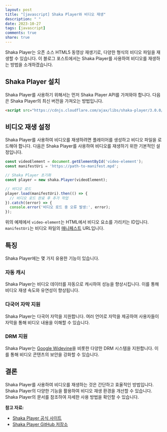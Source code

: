 ```yaml
---
layout: post
title: "[javascript] Shaka Player와 비디오 재생"
description: " "
date: 2023-10-27
tags: [javascript]
comments: true
share: true
---
```


Shaka Player는 오픈 소스 HTML5 동영상 재생기로, 다양한 형식의 비디오 파일을 재생할 수 있습니다. 이 블로그 포스트에서는 Shaka Player를 사용하여 비디오를 재생하는 방법을 소개하겠습니다.

## Shaka Player 설치

Shaka Player를 사용하기 위해서는 먼저 Shaka Player API를 가져와야 합니다. 다음은 Shaka Player의 최신 버전을 가져오는 방법입니다.

```html
<script src="https://cdnjs.cloudflare.com/ajax/libs/shaka-player/3.0.0/shaka-player.compiled.js"></script>
```

## 비디오 재생 설정

Shaka Player를 사용하여 비디오를 재생하려면 플레이어를 생성하고 비디오 파일을 로드해야 합니다. 다음은 Shaka Player를 사용하여 비디오를 재생하기 위한 기본적인 설정입니다.

```javascript
const videoElement = document.getElementById('video-element');
const manifestUri = 'https://path-to-manifest.mpd';

// Shaka Player 초기화
const player = new shaka.Player(videoElement);

// 비디오 로드
player.load(manifestUri).then(() => {
  // 비디오 로드 완료 후 추가 작업
}).catch((error) => {
  console.error('비디오 로드 중 오류 발생:', error);
});
```

위의 예제에서 `video-element`는 HTML에서 비디오 요소를 가리키는 ID입니다. `manifestUri`는 비디오 파일의 [매니페스트](https://developer.mozilla.org/ko/docs/Glossary/Manifest) URL입니다.

## 특징

Shaka Player에는 몇 가지 유용한 기능이 있습니다.

### 자동 캐시

Shaka Player는 비디오 데이터를 자동으로 캐시하여 성능을 향상시킵니다. 이를 통해 비디오 재생 속도와 유연성이 향상됩니다.

### 다국어 자막 지원

Shaka Player는 다국어 자막을 지원합니다. 여러 언어로 자막을 제공하여 사용자들이 자막을 통해 비디오 내용을 이해할 수 있습니다.

### DRM 지원

Shaka Player는 [Google Widevine](https://www.widevine.com/widevine-technology/)을 비롯한 다양한 DRM 시스템을 지원합니다. 이를 통해 비디오 콘텐츠의 보안을 강화할 수 있습니다.

## 결론

Shaka Player를 사용하여 비디오를 재생하는 것은 간단하고 효율적인 방법입니다. Shaka Player의 다양한 기능을 활용하여 비디오 재생 환경을 개선할 수 있습니다. Shaka Player의 문서를 참조하여 자세한 사용 방법을 확인할 수 있습니다.

**참고 자료:**
- [Shaka Player 공식 사이트](https://shaka-player-demo.appspot.com/docs/api/tutorial-basic-usage.html)
- [Shaka Player GitHub 저장소](https://github.com/google/shaka-player)